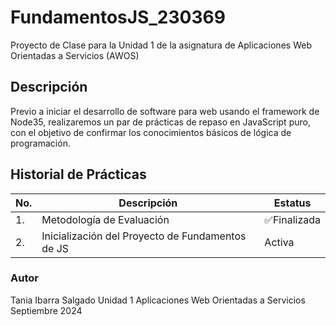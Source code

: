 # FundamentosJS_230369
Proyecto de Clase para la Unidad 1 de la asignatura de Aplicaciones Web Orientadas a Servicios (AWOS)


## Descripción

Previo a iniciar el desarrollo de software para web usando el framework de 
Node35, realizaremos un par de prácticas de repaso en JavaScript puro, con 
el objetivo de confirmar los conocimientos básicos de lógica de programación.


## Historial de Prácticas

 |No. |Descripción|Estatus|
 |--|--|--|
 |1.|Metodología de Evaluación|✅Finalizada|
 |2.| Inicialización del Proyecto de Fundamentos de JS|Activa|


### Autor
Tania Ibarra Salgado
Unidad 1
Aplicaciones Web Orientadas a Servicios
Septiembre 2024